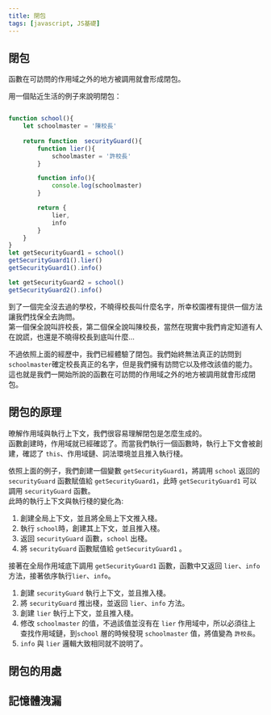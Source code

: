```yaml
---
title: 閉包
tags: [javascript, JS基礎]
---
```


## 閉包
函數在可訪問的作用域之外的地方被調用就會形成閉包。  

用一個貼近生活的例子來說明閉包：  

```js

function school(){
    let schoolmaster = '陳校長'
    
    return function  securityGuard(){
        function lier(){
            schoolmaster = '許校長'
        }

        function info(){
            console.log(schoolmaster)
        }

        return {
            lier,
            info
        }
    }
}
let getSecurityGuard1 = school()
getSecurityGuard1().lier()
getSecurityGuard1().info()

let getSecurityGuard2 = school()
getSecurityGuard2().info()

```
到了一個完全沒去過的學校，不曉得校長叫什麼名字，所幸校園裡有提供一個方法讓我們找保全去詢問。  
第一個保全說叫許校長，第二個保全說叫陳校長，當然在現實中我們肯定知道有人在說謊，也還是不曉得校長到底叫什麼...  

不過依照上面的經歷中，我們已經體驗了閉包。我們始終無法真正的訪問到 `schoolmaster`確定校長真正的名字，但是我們擁有訪問它以及修改該值的能力。  
這也就是我們一開始所說的函數在可訪問的作用域之外的地方被調用就會形成閉包。

## 閉包的原理
暸解作用域與執行上下文，我們很容易理解閉包是怎麼生成的。  
函數創建時，作用域就已經確認了。而當我們執行一個函數時，執行上下文會被創建，確認了 `this`、作用域鏈、詞法環境並且推入執行棧。  

依照上面的例子，我們創建一個變數 `getSecurityGuard1`，將調用 `school` 返回的 `securityGuard` 函數賦值給 `getSecurityGuard1`，此時 `getSecurityGuard1` 可以調用 `securityGuard` 函數。  
此時的執行上下文與執行棧的變化為:  
1. 創建全局上下文，並且將全局上下文推入棧。  
2. 執行 `school`時，創建其上下文，並且推入棧。  
3. 返回 `securityGuard` 函數，`school` 出棧。  
4. 將 `securityGuard` 函數賦值給 `getSecurityGuard1` 。  

接著在全局作用域底下調用 `getSecurityGuard1` 函數，函數中又返回 `lier`、`info` 方法，接著依序執行`lier`、`info`。
1. 創建 `securityGuard` 執行上下文，並且推入棧。
2. 將  `securityGuard` 推出棧，並返回 `lier`、`info` 方法。  
3. 創建 `lier` 執行上下文，並且推入棧。
4. 修改 `schoolmaster` 的值，不過該值並沒有在 `lier` 作用域中，所以必須往上查找作用域鏈，到`school` 層的時候發現 `schoolmaster` 值，將值變為 `許校長`。  
5. `info` 與 `lier` 邏輯大致相同就不說明了。  


## 閉包的用處


## 記憶體洩漏